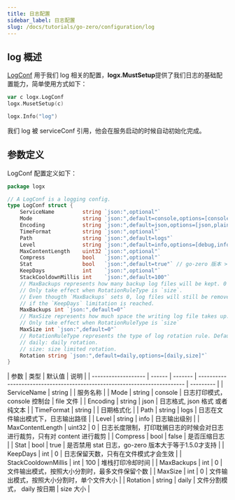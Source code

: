 ```yaml
---
title: 日志配置
sidebar_label: 日志配置
slug: /docs/tutorials/go-zero/configuration/log
---
```


## log 概述

[LogConf](https://github.com/zeromicro/go-zero/blob/master/core/logx/config.go#L4) 用于我们 log 相关的配置，**logx.MustSetup**提供了我们日志的基础配置能力，简单使用方式如下：

```go
var c logx.LogConf
logx.MusetSetup(c)

logx.Info("log")
```

我们 log 被 serviceConf 引用，他会在服务启动的时候自动初始化完成。

## 参数定义

LogConf 配置定义如下：

```go
package logx

// A LogConf is a logging config.
type LogConf struct {
    ServiceName         string `json:",optional"`
    Mode                string `json:",default=console,options=[console,file,volume]"`
    Encoding            string `json:",default=json,options=[json,plain]"`
    TimeFormat          string `json:",optional"`
    Path                string `json:",default=logs"`
    Level               string `json:",default=info,options=[debug,info,error,severe]"`
    MaxContentLength    uint32 `json:",optional"`
    Compress            bool   `json:",optional"`
    Stat                bool   `json:",default=true"` // go-zero 版本 >= 1.5.0 才支持
    KeepDays            int    `json:",optional"`
    StackCooldownMillis int    `json:",default=100"`
    // MaxBackups represents how many backup log files will be kept. 0 means all files will be kept forever.
    // Only take effect when RotationRuleType is `size`.
    // Even thougth `MaxBackups` sets 0, log files will still be removed
    // if the `KeepDays` limitation is reached.
    MaxBackups int `json:",default=0"`
    // MaxSize represents how much space the writing log file takes up. 0 means no limit. The unit is `MB`.
    // Only take effect when RotationRuleType is `size`
    MaxSize int `json:",default=0"`
    // RotationRuleType represents the type of log rotation rule. Default is `daily`.
    // daily: daily rotation.
    // size: size limited rotation.
    Rotation string `json:",default=daily,options=[daily,size]"`
}

```

| 参数                | 类型   | 默认值  | 说明                                                                      |
| ------------------- | ------ | ------- | ------------------------------------------------------------------------- | --------- |
| ServiceName         | string |         | 服务名称                                                                  |
| Mode                | string | console | 日志打印模式，console 控制台                                              | file 文件 |
| Encoding            | string | json    | 日志格式, json 格式 或者 纯文本                                           |
| TimeFormat          | string |         | 日期格式化                                                                |
| Path                | string | logs    | 日志在文件输出模式下，日志输出路径                                        |
| Level               | string | info    | 日志输出级别                                                              |
| MaxContentLength    | uint32 | 0       | 日志长度限制，打印耽搁日志的时候会对日志进行裁剪，只有对 content 进行裁剪 |
| Compress            | bool   | false   | 是否压缩日志                                                              |
| Stat                | bool   | true    | 是否禁用 stat 日志，go-zero 版本大于等于1.5.0才支持                                                        |
| KeepDays            | int    | 0       | 日志保留天数，只有在文件模式才会生效                                      |
| StackCooldownMillis | int    | 100     | 堆栈打印冷却时间                                                          |
| MaxBackups          | int    | 0       | 文件输出模式，按照大小分割时，最多文件保留个数                            |
| MaxSize             | int    | 0       | 文件输出模式，按照大小分割时，单个文件大小                                |
| Rotation            | string | daily   | 文件分割模式， daily 按日期                                               | size 大小 |
